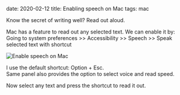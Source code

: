 date: 2020-02-12
title: Enabling speech on Mac
tags: mac

Know the secret of writing well? Read out aloud.

Mac has a feature to read out any selected text. We can enable it by:<br>
Going to system preferences >> Accessibility >> Speech >> Speak selected text with shortcut

![Enable speech on Mac]({static}/uploads/enable-speech.png)


I use the default shortcut: Option + Esc.<br>
Same panel also provides the option to select voice and read speed.

Now select any text and press the shortcut to read it out.
